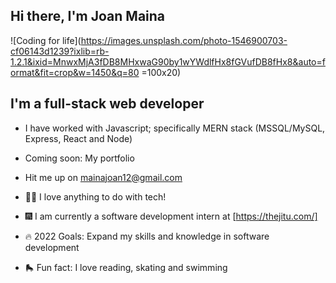 ## Hi there, I'm Joan Maina

![Coding for life](https://images.unsplash.com/photo-1546900703-cf06143d1239?ixlib=rb-1.2.1&ixid=MnwxMjA3fDB8MHxwaG90by1wYWdlfHx8fGVufDB8fHx8&auto=format&fit=crop&w=1450&q=80 =100x20)

## I'm a full-stack web developer

- I have worked with Javascript; specifically MERN stack (MSSQL/MySQL, Express, React and Node)
- Coming soon: My portfolio
- Hit me up on mainajoan12@gmail.com
- 👩‍💻 I love anything to do with tech!
- 🎆 I am currently a software development intern at [https://thejitu.com/]

- 🔥 2022 Goals: Expand my skills and knowledge in software development
- 🛼 Fun fact: I love reading, skating and swimming
